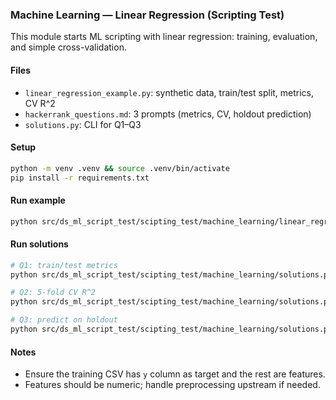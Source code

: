### Machine Learning — Linear Regression (Scripting Test)

This module starts ML scripting with linear regression: training, evaluation, and simple cross-validation.

#### Files
- `linear_regression_example.py`: synthetic data, train/test split, metrics, CV R^2
- `hackerrank_questions.md`: 3 prompts (metrics, CV, holdout prediction)
- `solutions.py`: CLI for Q1–Q3

#### Setup
```bash
python -m venv .venv && source .venv/bin/activate
pip install -r requirements.txt
```

#### Run example
```bash
python src/ds_ml_script_test/scipting_test/machine_learning/linear_regression_example.py
```

#### Run solutions
```bash
# Q1: train/test metrics
python src/ds_ml_script_test/scipting_test/machine_learning/solutions.py q1 --train train.csv --output metrics.csv

# Q2: 5-fold CV R^2
python src/ds_ml_script_test/scipting_test/machine_learning/solutions.py q2 --train train.csv --output cv.csv

# Q3: predict on holdout
python src/ds_ml_script_test/scipting_test/machine_learning/solutions.py q3 --train train.csv --holdout holdout.csv --output preds.csv
```

#### Notes
- Ensure the training CSV has `y` column as target and the rest are features.
- Features should be numeric; handle preprocessing upstream if needed.




